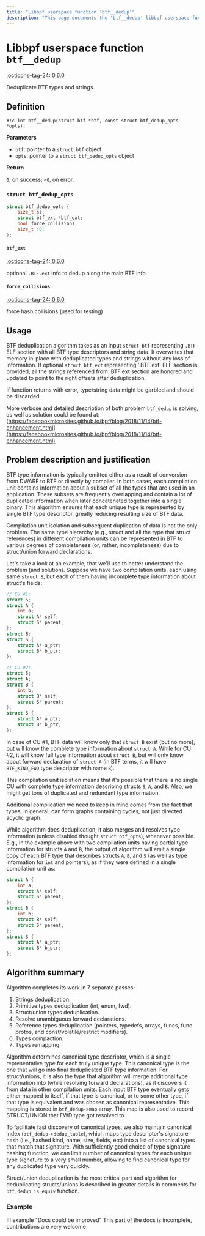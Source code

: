 ```yaml
---
title: "Libbpf userspace function 'btf__dedup'"
description: "This page documents the 'btf__dedup' libbpf userspace function, including its definition, usage, and examples."
---
```

# Libbpf userspace function `btf__dedup`

<!-- [LIBBPF_TAG] -->
[:octicons-tag-24: 0.6.0](https://github.com/libbpf/libbpf/releases/tag/v0.6.0)
<!-- [/LIBBPF_TAG] -->

Deduplicate BTF types and strings.

## Definition

`#!c int btf__dedup(struct btf *btf, const struct btf_dedup_opts *opts);`

**Parameters**

- `btf`: pointer to a `struct btf` object
- `opts`: pointer to a `struct btf_dedup_opts` object

**Return**

`0`, on success; `<0`, on error.

### `struct btf_dedup_opts`

```c
struct btf_dedup_opts {
	size_t sz;
	struct btf_ext *btf_ext;
	bool force_collisions;
	size_t :0;
};
```

#### `btf_ext`

[:octicons-tag-24: 0.6.0](https://github.com/libbpf/libbpf/releases/tag/v0.6.0)

optional `.BTF.ext` info to dedup along the main BTF info

#### `force_collisions`

[:octicons-tag-24: 0.6.0](https://github.com/libbpf/libbpf/releases/tag/v0.6.0)

force hash collisions (used for testing)

## Usage

BTF deduplication algorithm takes as an input `struct btf` representing `.BTF` ELF section with all BTF type descriptors and string data. It overwrites that memory in-place with deduplicated types and strings without any loss of information. If optional `struct btf_ext` representing '.BTF.ext' ELF section is provided, all the strings referenced from .BTF.ext section are honored and updated to point to the right offsets after deduplication.

If function returns with error, type/string data might be garbled and should be discarded.

More verbose and detailed description of both problem `btf_dedup` is solving, as well as solution could be found at: [https://facebookmicrosites.github.io/bpf/blog/2018/11/14/btf-enhancement.html](https://facebookmicrosites.github.io/bpf/blog/2018/11/14/btf-enhancement.html)

##  Problem description and justification

BTF type information is typically emitted either as a result of conversion from DWARF to BTF or directly by compiler. In both cases, each compilation unit contains information about a subset of all the types that are used in an application. These subsets are frequently overlapping and contain a lot of duplicated information when later concatenated together into a single binary. This algorithm ensures that each unique type is represented by single BTF type descriptor, greatly reducing resulting size of BTF data.

Compilation unit isolation and subsequent duplication of data is not the only problem. The same type hierarchy (e.g., struct and all the type that struct references) in different compilation units can be represented in BTF to various degrees of completeness (or, rather, incompleteness) due to struct/union forward declarations.

Let's take a look at an example, that we'll use to better understand the problem (and solution). Suppose we have two compilation units, each using same `struct S`, but each of them having incomplete type information about struct's fields:

```c
// CU #1:
struct S;
struct A {
	int a;
	struct A* self;
	struct S* parent;
};
struct B;
struct S {
	struct A* a_ptr;
	struct B* b_ptr;
};

// CU #2:
struct S;
struct A;
struct B {
	int b;
	struct B* self;
	struct S* parent;
};
struct S {
	struct A* a_ptr;
	struct B* b_ptr;
};
```

In case of CU #1, BTF data will know only that `struct B` exist (but no more), but will know the complete type information about `struct A`. While for CU #2, it will know full type information about `struct B`, but will only know about forward declaration of `struct A` (in BTF terms, it will have `BTF_KIND_FWD` type descriptor with name `B`).

This compilation unit isolation means that it's possible that there is no single CU with complete type information describing structs `S`, `A`, and `B`. Also, we might get tons of duplicated and redundant type information.

Additional complication we need to keep in mind comes from the fact that types, in general, can form graphs containing cycles, not just directed acyclic graph.

While algorithm does deduplication, it also merges and resolves type information (unless disabled thought `struct btf_opts`), whenever possible. E.g., in the example above with two compilation units having partial type information for structs `A` and `B`, the output of algorithm will emit a single copy of each BTF type that describes structs `A`, `B`, and `S` (as well as type information for `int` and pointers), as if they were defined in a single compilation unit as:

```c
struct A {
	int a;
	struct A* self;
	struct S* parent;
};
struct B {
	int b;
	struct B* self;
	struct S* parent;
};
struct S {
	struct A* a_ptr;
	struct B* b_ptr;
};
```

## Algorithm summary

Algorithm completes its work in 7 separate passes:

1. Strings deduplication.
2. Primitive types deduplication (int, enum, fwd).
3. Struct/union types deduplication.
4. Resolve unambiguous forward declarations.
5. Reference types deduplication <nospell>(pointers, typedefs, arrays, funcs, func protos, and const/volatile/restrict modifiers)</nospell>.
6. Types compaction.
7. Types remapping.

Algorithm determines canonical type descriptor, which is a single representative type for each truly unique type. This canonical type is the one that will go into final deduplicated BTF type information. For struct/unions, it is also the type that algorithm will merge additional type information into (while resolving forward declarations), as it discovers it from data in other compilation units. Each input BTF type eventually gets either mapped to itself, if that type is canonical, or to some other type, if that type is equivalent and was chosen as canonical representative. This mapping is stored in `btf_dedup->map` array. This map is also used to record STRUCT/UNION that FWD type got resolved to.

To facilitate fast discovery of canonical types, we also maintain canonical  index (`btf_dedup->dedup_table`), which maps type descriptor's signature hash  (i.e., hashed kind, name, size, fields, etc) into a list of canonical types  that match that signature. With sufficiently good choice of type signature  hashing function, we can limit number of canonical types for each unique type  signature to a very small number, allowing to find canonical type for any  duplicated type very quickly.

Struct/union deduplication is the most critical part and algorithm for deduplicating structs/unions is described in greater details in comments for `btf_dedup_is_equiv` function.

### Example

!!! example "Docs could be improved"
    This part of the docs is incomplete, contributions are very welcome
